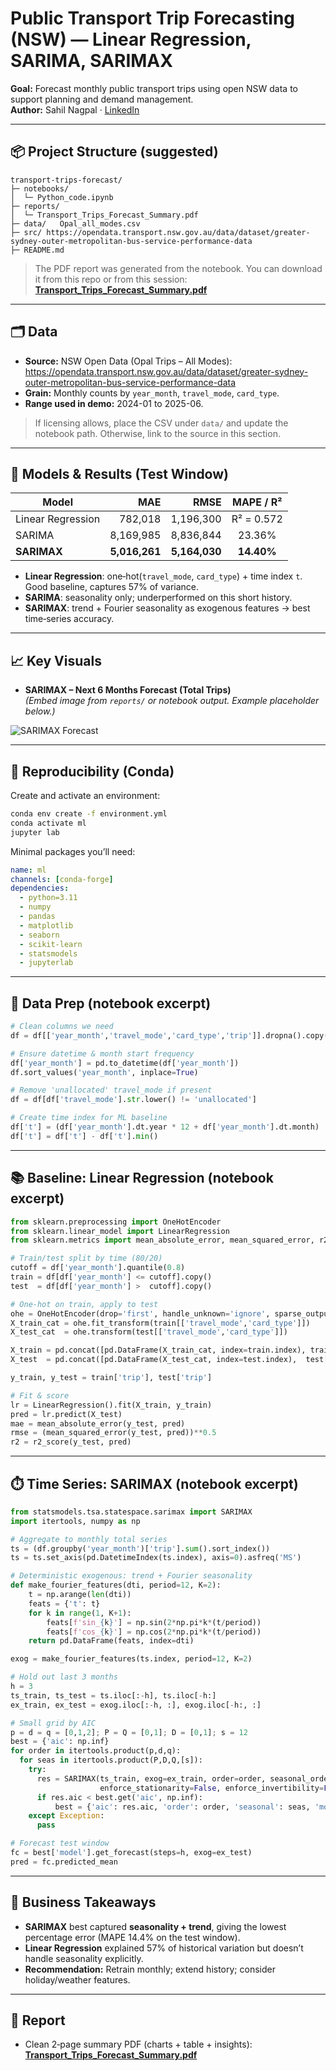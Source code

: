 # Public Transport Trip Forecasting (NSW) — Linear Regression, SARIMA, SARIMAX

**Goal:** Forecast monthly public transport trips using open NSW data to support planning and demand management.  
**Author:** Sahil Nagpal · [LinkedIn](https://www.linkedin.com/in/sahil-nagpal-318999172/)

---

## 📦 Project Structure (suggested)
```
transport-trips-forecast/
├─ notebooks/
│  └─ Python_code.ipynb
├─ reports/
│  └─ Transport_Trips_Forecast_Summary.pdf
├─ data/   Opal_all_modes.csv          
├─ src/ https://opendata.transport.nsw.gov.au/data/dataset/greater-sydney-outer-metropolitan-bus-service-performance-data
├─ README.md
```

> The PDF report was generated from the notebook. You can download it from this repo or from this session:  
> **[Transport_Trips_Forecast_Summary.pdf](Transport_Trips_Forecast_Summary.pdf)**

---

## 🗂️ Data
- **Source:** NSW Open Data (Opal Trips – All Modes): https://opendata.transport.nsw.gov.au/data/dataset/greater-sydney-outer-metropolitan-bus-service-performance-data
- **Grain:** Monthly counts by `year_month`, `travel_mode`, `card_type`.
- **Range used in demo:** 2024-01 to 2025-06.

> If licensing allows, place the CSV under `data/` and update the notebook path. Otherwise, link to the source in this section.

---

## 🧪 Models & Results (Test Window)
| Model              | MAE       | RMSE      | MAPE / R² |
|--------------------|----------:|----------:|:---------:|
| Linear Regression  | 782,018   | 1,196,300 | R² = 0.572 |
| SARIMA             | 8,169,985 | 8,836,844 | 23.36%    |
| **SARIMAX**        | **5,016,261** | **5,164,030** | **14.40%** |

- **Linear Regression**: one‑hot(`travel_mode`, `card_type`) + time index `t`. Good baseline, captures 57% of variance.  
- **SARIMA**: seasonality only; underperformed on this short history.  
- **SARIMAX**: trend + Fourier seasonality as exogenous features → best time‑series accuracy.

---

## 📈 Key Visuals
- **SARIMAX – Next 6 Months Forecast (Total Trips)**  
  *(Embed image from `reports/` or notebook output. Example placeholder below.)*

![SARIMAX Forecast](reports/sarimax_forecast.png)

---

## 🔧 Reproducibility (Conda)
Create and activate an environment:

```bash
conda env create -f environment.yml
conda activate ml
jupyter lab
```

Minimal packages you’ll need:
```yaml
name: ml
channels: [conda-forge]
dependencies:
  - python=3.11
  - numpy
  - pandas
  - matplotlib
  - seaborn
  - scikit-learn
  - statsmodels
  - jupyterlab
```

---

## 🧹 Data Prep (notebook excerpt)
```python
# Clean columns we need
df = df[['year_month','travel_mode','card_type','trip']].dropna().copy()

# Ensure datetime & month start frequency
df['year_month'] = pd.to_datetime(df['year_month'])
df.sort_values('year_month', inplace=True)

# Remove 'unallocated' travel_mode if present
df = df[df['travel_mode'].str.lower() != 'unallocated']

# Create time index for ML baseline
df['t'] = (df['year_month'].dt.year * 12 + df['year_month'].dt.month)
df['t'] = df['t'] - df['t'].min()
```

---

## 📚 Baseline: Linear Regression (notebook excerpt)
```python
from sklearn.preprocessing import OneHotEncoder
from sklearn.linear_model import LinearRegression
from sklearn.metrics import mean_absolute_error, mean_squared_error, r2_score

# Train/test split by time (80/20)
cutoff = df['year_month'].quantile(0.8)
train = df[df['year_month'] <= cutoff].copy()
test  = df[df['year_month'] >  cutoff].copy()

# One-hot on train, apply to test
ohe = OneHotEncoder(drop='first', handle_unknown='ignore', sparse_output=False)
X_train_cat = ohe.fit_transform(train[['travel_mode','card_type']])
X_test_cat  = ohe.transform(test[['travel_mode','card_type']])

X_train = pd.concat([pd.DataFrame(X_train_cat, index=train.index), train[['t']]], axis=1)
X_test  = pd.concat([pd.DataFrame(X_test_cat, index=test.index),  test[['t']]], axis=1)

y_train, y_test = train['trip'], test['trip']

# Fit & score
lr = LinearRegression().fit(X_train, y_train)
pred = lr.predict(X_test)
mae = mean_absolute_error(y_test, pred)
rmse = (mean_squared_error(y_test, pred))**0.5
r2 = r2_score(y_test, pred)
```

---

## ⏱️ Time Series: SARIMAX (notebook excerpt)
```python
from statsmodels.tsa.statespace.sarimax import SARIMAX
import itertools, numpy as np

# Aggregate to monthly total series
ts = (df.groupby('year_month')['trip'].sum().sort_index())
ts = ts.set_axis(pd.DatetimeIndex(ts.index), axis=0).asfreq('MS')

# Deterministic exogenous: trend + Fourier seasonality
def make_fourier_features(dti, period=12, K=2):
    t = np.arange(len(dti))
    feats = {'t': t}
    for k in range(1, K+1):
        feats[f'sin_{k}'] = np.sin(2*np.pi*k*(t/period))
        feats[f'cos_{k}'] = np.cos(2*np.pi*k*(t/period))
    return pd.DataFrame(feats, index=dti)

exog = make_fourier_features(ts.index, period=12, K=2)

# Hold out last 3 months
h = 3
ts_train, ts_test = ts.iloc[:-h], ts.iloc[-h:]
ex_train, ex_test = exog.iloc[:-h, :], exog.iloc[-h:, :]

# Small grid by AIC
p = d = q = [0,1,2]; P = Q = [0,1]; D = [0,1]; s = 12
best = {'aic': np.inf}
for order in itertools.product(p,d,q):
  for seas in itertools.product(P,D,Q,[s]):
    try:
      res = SARIMAX(ts_train, exog=ex_train, order=order, seasonal_order=seas,
                    enforce_stationarity=False, enforce_invertibility=False).fit(disp=False)
      if res.aic < best.get('aic', np.inf):
          best = {'aic': res.aic, 'order': order, 'seasonal': seas, 'model': res}
    except Exception:
      pass

# Forecast test window
fc = best['model'].get_forecast(steps=h, exog=ex_test)
pred = fc.predicted_mean
```

---

## 📝 Business Takeaways
- **SARIMAX** best captured **seasonality + trend**, giving the lowest percentage error (MAPE 14.4% on the test window).  
- **Linear Regression** explained 57% of historical variation but doesn’t handle seasonality explicitly.  
- **Recommendation:** Retrain monthly; extend history; consider holiday/weather features.

---

## 📄 Report
- Clean 2‑page summary PDF (charts + table + insights):  
  **[Transport_Trips_Forecast_Summary.pdf](Transport_Trips_Forecast_Summary.pdf)**

